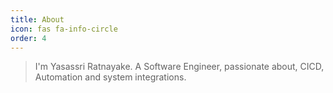 ```yaml
---
title: About
icon: fas fa-info-circle
order: 4
---
```


> I'm Yasassri Ratnayake. A Software Engineer, passionate about, CICD, Automation and system integrations. 
